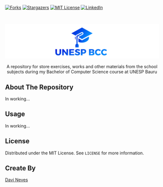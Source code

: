 <!-- PROJECT SHIELDS -->
<!--
*** I'm using markdown "reference style" links for readability.
*** Reference links are enclosed in brackets [ ] instead of parentheses ( ).
*** See the bottom of this document for the declaration of the reference variables
*** for contributors-url, forks-url, etc. This is an optional, concise syntax you may use.
*** https://www.markdownguide.org/basic-syntax/#reference-style-links
-->
<!-- [![Contributors][contributors-shield]][contributors-url] -->
<!-- [![Issues][issues-shield]][issues-url] -->
[![Forks][forks-shield]][forks-url]
[![Stargazers][stars-shield]][stars-url]
[![MIT License][license-shield]][license-url]
[![LinkedIn][linkedin-shield]][linkedin-url]



<!-- PROJECT LOGO -->
<br />
<p align="center">
  <a href="https://github.com/davimedio01/unesp-bcc">
    <img src="/logo.png" alt="Logo" >
  </a>

  <!--
  <h3 align="center">project_title</h3>
  -->

  <p align="center">A repository for store exercises, works and other materials from the school subjects during my Bachelor of Computer Science course at UNESP Bauru</p>
</p>



<!-- TABLE OF CONTENTS -->
<!-- 
<details open="open">
  <summary><h2 style="display: inline-block">Table of Contents</h2></summary>
  <ol>
    <li><a href="#about-the-repository">About The Repository</a></li>
    <li><a href="#usage">Usage</a></li>
    <li><a href="#license">License</a></li>
    <li><a href="#create-by">Create By</a></li>
    <li><a href="#acknowledgements">Acknowledgements</a></li>
  </ol>
</details>
-->

<!-- ABOUT THE REPOSITORY -->
## About The Repository

In working...


<!-- USAGE EXAMPLES -->
## Usage

In working...


<!-- LICENSE -->
## License

Distributed under the MIT License. See `LICENSE` for more information.


<!-- CREATE BY -->
## Create By

[Davi Neves](https://github.com/davimedio01)


<!-- ACKNOWLEDGEMENTS -->
<!--
## Acknowledgements

* Text
-->

<!-- MARKDOWN LINKS & IMAGES -->
<!-- https://www.markdownguide.org/basic-syntax/#reference-style-links -->
[contributors-shield]: https://img.shields.io/github/contributors/davimedio01/unesp-bcc.svg?style=for-the-badge
[contributors-url]: https://github.com/davimedio01/unesp-bcc/graphs/contributors
[forks-shield]: https://img.shields.io/github/forks/davimedio01/unesp-bcc.svg?style=for-the-badge
[forks-url]: https://github.com/davimedio01/unesp-bcc/network/members
[stars-shield]: https://img.shields.io/github/stars/davimedio01/unesp-bcc.svg?style=for-the-badge
[stars-url]: https://github.com/davimedio01/unesp-bcc/stargazers
[issues-shield]: https://img.shields.io/github/issues/davimedio01/unesp-bcc.svg?style=for-the-badge
[issues-url]: https://github.com/davimedio01/unesp-bcc/issues
[license-shield]: https://img.shields.io/github/license/davimedio01/unesp-bcc.svg?style=for-the-badge
[license-url]: https://github.com/davimedio01/unesp-bcc/blob/master/LICENSE
[linkedin-shield]: https://img.shields.io/badge/-LinkedIn-black.svg?style=for-the-badge&logo=linkedin&colorB=555
[linkedin-url]: https://linkedin.com/in/davi-augusto

